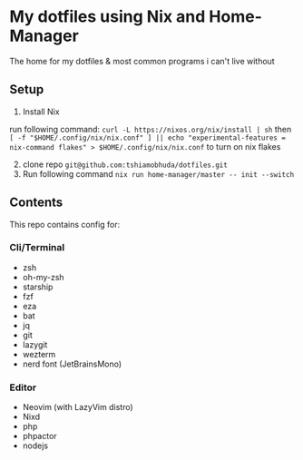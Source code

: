 # My dotfiles using Nix and Home-Manager

The home for my dotfiles & most common programs i can't live without

## Setup

1. Install Nix

run following command: `curl -L https://nixos.org/nix/install | sh`
then `[ -f "$HOME/.config/nix/nix.conf" ] || echo "experimental-features = nix-command flakes" > $HOME/.config/nix/nix.conf` to turn on nix flakes

2. clone repo `git@github.com:tshiamobhuda/dotfiles.git`
3. Run following command `nix run home-manager/master -- init --switch`

## Contents

This repo contains config for:

### Cli/Terminal

- zsh
- oh-my-zsh
- starship
- fzf
- eza
- bat
- jq
- git
- lazygit
- wezterm
- nerd font (JetBrainsMono)

### Editor

- Neovim (with LazyVim distro)
- Nixd
- php
- phpactor
- nodejs

